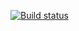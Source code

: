 [![Build status](https://ci.appveyor.com/api/projects/status/7eh993hkpx2t8155?svg=true)](https://ci.appveyor.com/project/OpiakinaDaria/selenide2)
